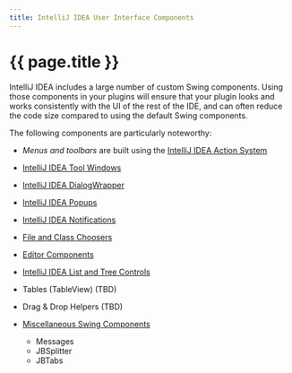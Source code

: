 ```yaml
---
title: IntelliJ IDEA User Interface Components
---
```


<!--
INITIAL_SOURCE https://confluence.jetbrains.com/display/IDEADEV/IntelliJ+IDEA+User+Interface+Components
-->

# {{ page.title }}

IntelliJ IDEA includes a large number of custom Swing components. Using those components in your plugins will ensure that your plugin looks and works consistently with the UI of the rest of the IDE, and can often reduce the code size compared to using the default Swing components.

The following components are particularly noteworthy:

*  *Menus and toolbars*  are built using the [IntelliJ IDEA Action System](action_system.html)
*  [IntelliJ IDEA Tool Windows](tool_windows.html)
*  [IntelliJ IDEA DialogWrapper](dialog_wrapper.html)
*  [IntelliJ IDEA Popups](TODO)
*  [IntelliJ IDEA Notifications](notifications.html)
*  [File and Class Choosers](TODO)
*  [Editor Components](TODO)
*  [IntelliJ IDEA List and Tree Controls](TODO)
*  Tables (TableView) (TBD)
*  Drag & Drop Helpers (TBD)
*  [Miscellaneous Swing Components](TODO)

    *  Messages
    *  JBSplitter
    *  JBTabs

